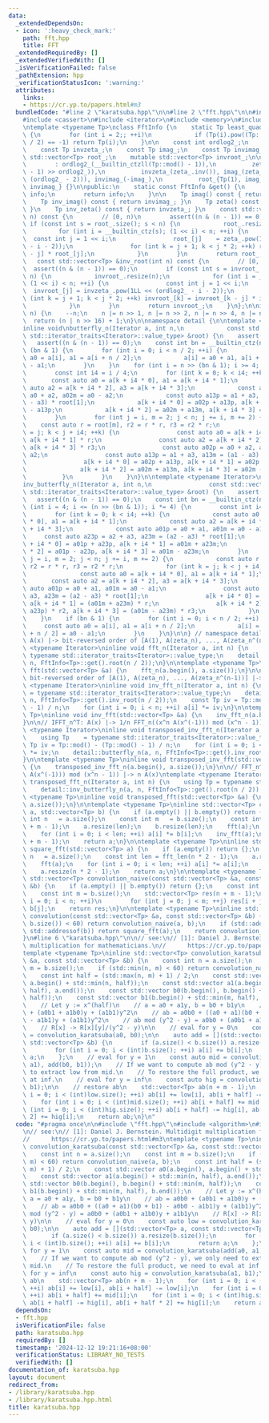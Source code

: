 ```yaml
---
data:
  _extendedDependsOn:
  - icon: ':heavy_check_mark:'
    path: fft.hpp
    title: FFT
  _extendedRequiredBy: []
  _extendedVerifiedWith: []
  _isVerificationFailed: false
  _pathExtension: hpp
  _verificationStatusIcon: ':warning:'
  attributes:
    links:
    - https://cr.yp.to/papers.html#m3
  bundledCode: "#line 2 \"karatsuba.hpp\"\n\n#line 2 \"fft.hpp\"\n\n#include <algorithm>\n\
    #include <cassert>\n#include <iterator>\n#include <memory>\n#include <vector>\n\
    \ntemplate <typename Tp>\nclass FftInfo {\n    static Tp least_quadratic_nonresidue()\
    \ {\n        for (int i = 2;; ++i)\n            if (Tp(i).pow((Tp::mod() - 1)\
    \ / 2) == -1) return Tp(i);\n    }\n\n    const int ordlog2_;\n    const Tp zeta_;\n\
    \    const Tp invzeta_;\n    const Tp imag_;\n    const Tp invimag_;\n\n    mutable\
    \ std::vector<Tp> root_;\n    mutable std::vector<Tp> invroot_;\n\n    FftInfo()\n\
    \        : ordlog2_(__builtin_ctzll(Tp::mod() - 1)),\n          zeta_(least_quadratic_nonresidue().pow((Tp::mod()\
    \ - 1) >> ordlog2_)),\n          invzeta_(zeta_.inv()), imag_(zeta_.pow(1LL <<\
    \ (ordlog2_ - 2))), invimag_(-imag_),\n          root_{Tp(1), imag_}, invroot_{Tp(1),\
    \ invimag_} {}\n\npublic:\n    static const FftInfo &get() {\n        static FftInfo\
    \ info;\n        return info;\n    }\n\n    Tp imag() const { return imag_; }\n\
    \    Tp inv_imag() const { return invimag_; }\n    Tp zeta() const { return zeta_;\
    \ }\n    Tp inv_zeta() const { return invzeta_; }\n    const std::vector<Tp> &root(int\
    \ n) const {\n        // [0, n)\n        assert((n & (n - 1)) == 0);\n       \
    \ if (const int s = root_.size(); s < n) {\n            root_.resize(n);\n   \
    \         for (int i = __builtin_ctz(s); (1 << i) < n; ++i) {\n              \
    \  const int j = 1 << i;\n                root_[j]    = zeta_.pow(1LL << (ordlog2_\
    \ - i - 2));\n                for (int k = j + 1; k < j * 2; ++k) root_[k] = root_[k\
    \ - j] * root_[j];\n            }\n        }\n        return root_;\n    }\n \
    \   const std::vector<Tp> &inv_root(int n) const {\n        // [0, n)\n      \
    \  assert((n & (n - 1)) == 0);\n        if (const int s = invroot_.size(); s <\
    \ n) {\n            invroot_.resize(n);\n            for (int i = __builtin_ctz(s);\
    \ (1 << i) < n; ++i) {\n                const int j = 1 << i;\n              \
    \  invroot_[j] = invzeta_.pow(1LL << (ordlog2_ - i - 2));\n                for\
    \ (int k = j + 1; k < j * 2; ++k) invroot_[k] = invroot_[k - j] * invroot_[j];\n\
    \            }\n        }\n        return invroot_;\n    }\n};\n\ninline int fft_len(int\
    \ n) {\n    --n;\n    n |= n >> 1, n |= n >> 2, n |= n >> 4, n |= n >> 8;\n  \
    \  return (n | n >> 16) + 1;\n}\n\nnamespace detail {\n\ntemplate <typename Iterator>\n\
    inline void\nbutterfly_n(Iterator a, int n,\n            const std::vector<typename\
    \ std::iterator_traits<Iterator>::value_type> &root) {\n    assert(n > 0);\n \
    \   assert((n & (n - 1)) == 0);\n    const int bn = __builtin_ctz(n);\n    if\
    \ (bn & 1) {\n        for (int i = 0; i < n / 2; ++i) {\n            const auto\
    \ a0 = a[i], a1 = a[i + n / 2];\n            a[i] = a0 + a1, a[i + n / 2] = a0\
    \ - a1;\n        }\n    }\n    for (int i = n >> (bn & 1); i >= 4; i /= 4) {\n\
    \        const int i4 = i / 4;\n        for (int k = 0; k < i4; ++k) {\n     \
    \       const auto a0 = a[k + i4 * 0], a1 = a[k + i4 * 1];\n            const\
    \ auto a2 = a[k + i4 * 2], a3 = a[k + i4 * 3];\n            const auto a02p =\
    \ a0 + a2, a02m = a0 - a2;\n            const auto a13p = a1 + a3, a13m = (a1\
    \ - a3) * root[1];\n            a[k + i4 * 0] = a02p + a13p, a[k + i4 * 1] = a02p\
    \ - a13p;\n            a[k + i4 * 2] = a02m + a13m, a[k + i4 * 3] = a02m - a13m;\n\
    \        }\n        for (int j = i, m = 2; j < n; j += i, m += 2) {\n        \
    \    const auto r = root[m], r2 = r * r, r3 = r2 * r;\n            for (int k\
    \ = j; k < j + i4; ++k) {\n                const auto a0 = a[k + i4 * 0], a1 =\
    \ a[k + i4 * 1] * r;\n                const auto a2 = a[k + i4 * 2] * r2, a3 =\
    \ a[k + i4 * 3] * r3;\n                const auto a02p = a0 + a2, a02m = a0 -\
    \ a2;\n                const auto a13p = a1 + a3, a13m = (a1 - a3) * root[1];\n\
    \                a[k + i4 * 0] = a02p + a13p, a[k + i4 * 1] = a02p - a13p;\n \
    \               a[k + i4 * 2] = a02m + a13m, a[k + i4 * 3] = a02m - a13m;\n  \
    \          }\n        }\n    }\n}\n\ntemplate <typename Iterator>\ninline void\n\
    inv_butterfly_n(Iterator a, int n,\n                const std::vector<typename\
    \ std::iterator_traits<Iterator>::value_type> &root) {\n    assert(n > 0);\n \
    \   assert((n & (n - 1)) == 0);\n    const int bn = __builtin_ctz(n);\n    for\
    \ (int i = 4; i <= (n >> (bn & 1)); i *= 4) {\n        const int i4 = i / 4;\n\
    \        for (int k = 0; k < i4; ++k) {\n            const auto a0 = a[k + i4\
    \ * 0], a1 = a[k + i4 * 1];\n            const auto a2 = a[k + i4 * 2], a3 = a[k\
    \ + i4 * 3];\n            const auto a01p = a0 + a1, a01m = a0 - a1;\n       \
    \     const auto a23p = a2 + a3, a23m = (a2 - a3) * root[1];\n            a[k\
    \ + i4 * 0] = a01p + a23p, a[k + i4 * 1] = a01m + a23m;\n            a[k + i4\
    \ * 2] = a01p - a23p, a[k + i4 * 3] = a01m - a23m;\n        }\n        for (int\
    \ j = i, m = 2; j < n; j += i, m += 2) {\n            const auto r = root[m],\
    \ r2 = r * r, r3 = r2 * r;\n            for (int k = j; k < j + i4; ++k) {\n \
    \               const auto a0 = a[k + i4 * 0], a1 = a[k + i4 * 1];\n         \
    \       const auto a2 = a[k + i4 * 2], a3 = a[k + i4 * 3];\n                const\
    \ auto a01p = a0 + a1, a01m = a0 - a1;\n                const auto a23p = a2 +\
    \ a3, a23m = (a2 - a3) * root[1];\n                a[k + i4 * 0] = a01p + a23p,\
    \ a[k + i4 * 1] = (a01m + a23m) * r;\n                a[k + i4 * 2] = (a01p -\
    \ a23p) * r2, a[k + i4 * 3] = (a01m - a23m) * r3;\n            }\n        }\n\
    \    }\n    if (bn & 1) {\n        for (int i = 0; i < n / 2; ++i) {\n       \
    \     const auto a0 = a[i], a1 = a[i + n / 2];\n            a[i] = a0 + a1, a[i\
    \ + n / 2] = a0 - a1;\n        }\n    }\n}\n\n} // namespace detail\n\n// FFT_n:\
    \ A(x) |-> bit-reversed order of [A(1), A(zeta_n), ..., A(zeta_n^(n-1))]\ntemplate\
    \ <typename Iterator>\ninline void fft_n(Iterator a, int n) {\n    using Tp =\
    \ typename std::iterator_traits<Iterator>::value_type;\n    detail::butterfly_n(a,\
    \ n, FftInfo<Tp>::get().root(n / 2));\n}\n\ntemplate <typename Tp>\ninline void\
    \ fft(std::vector<Tp> &a) {\n    fft_n(a.begin(), a.size());\n}\n\n// IFFT_n:\
    \ bit-reversed order of [A(1), A(zeta_n), ..., A(zeta_n^(n-1))] |-> A(x)\ntemplate\
    \ <typename Iterator>\ninline void inv_fft_n(Iterator a, int n) {\n    using Tp\
    \ = typename std::iterator_traits<Iterator>::value_type;\n    detail::inv_butterfly_n(a,\
    \ n, FftInfo<Tp>::get().inv_root(n / 2));\n    const Tp iv = Tp::mod() - (Tp::mod()\
    \ - 1) / n;\n    for (int i = 0; i < n; ++i) a[i] *= iv;\n}\n\ntemplate <typename\
    \ Tp>\ninline void inv_fft(std::vector<Tp> &a) {\n    inv_fft_n(a.begin(), a.size());\n\
    }\n\n// IFFT_n^T: A(x) |-> 1/n FFT_n((x^n A(x^(-1))) mod (x^n - 1))\ntemplate\
    \ <typename Iterator>\ninline void transposed_inv_fft_n(Iterator a, int n) {\n\
    \    using Tp    = typename std::iterator_traits<Iterator>::value_type;\n    const\
    \ Tp iv = Tp::mod() - (Tp::mod() - 1) / n;\n    for (int i = 0; i < n; ++i) a[i]\
    \ *= iv;\n    detail::butterfly_n(a, n, FftInfo<Tp>::get().inv_root(n / 2));\n\
    }\n\ntemplate <typename Tp>\ninline void transposed_inv_fft(std::vector<Tp> &a)\
    \ {\n    transposed_inv_fft_n(a.begin(), a.size());\n}\n\n// FFT_n^T : FFT_n((x^n\
    \ A(x^(-1))) mod (x^n - 1)) |-> n A(x)\ntemplate <typename Iterator>\ninline void\
    \ transposed_fft_n(Iterator a, int n) {\n    using Tp = typename std::iterator_traits<Iterator>::value_type;\n\
    \    detail::inv_butterfly_n(a, n, FftInfo<Tp>::get().root(n / 2));\n}\n\ntemplate\
    \ <typename Tp>\ninline void transposed_fft(std::vector<Tp> &a) {\n    transposed_fft_n(a.begin(),\
    \ a.size());\n}\n\ntemplate <typename Tp>\ninline std::vector<Tp> convolution_fft(std::vector<Tp>\
    \ a, std::vector<Tp> b) {\n    if (a.empty() || b.empty()) return {};\n    const\
    \ int n   = a.size();\n    const int m   = b.size();\n    const int len = fft_len(n\
    \ + m - 1);\n    a.resize(len);\n    b.resize(len);\n    fft(a);\n    fft(b);\n\
    \    for (int i = 0; i < len; ++i) a[i] *= b[i];\n    inv_fft(a);\n    a.resize(n\
    \ + m - 1);\n    return a;\n}\n\ntemplate <typename Tp>\ninline std::vector<Tp>\
    \ square_fft(std::vector<Tp> a) {\n    if (a.empty()) return {};\n    const int\
    \ n   = a.size();\n    const int len = fft_len(n * 2 - 1);\n    a.resize(len);\n\
    \    fft(a);\n    for (int i = 0; i < len; ++i) a[i] *= a[i];\n    inv_fft(a);\n\
    \    a.resize(n * 2 - 1);\n    return a;\n}\n\ntemplate <typename Tp>\ninline\
    \ std::vector<Tp> convolution_naive(const std::vector<Tp> &a, const std::vector<Tp>\
    \ &b) {\n    if (a.empty() || b.empty()) return {};\n    const int n = a.size();\n\
    \    const int m = b.size();\n    std::vector<Tp> res(n + m - 1);\n    for (int\
    \ i = 0; i < n; ++i)\n        for (int j = 0; j < m; ++j) res[i + j] += a[i] *\
    \ b[j];\n    return res;\n}\n\ntemplate <typename Tp>\ninline std::vector<Tp>\
    \ convolution(const std::vector<Tp> &a, const std::vector<Tp> &b) {\n    if (std::min(a.size(),\
    \ b.size()) < 60) return convolution_naive(a, b);\n    if (std::addressof(a) ==\
    \ std::addressof(b)) return square_fft(a);\n    return convolution_fft(a, b);\n\
    }\n#line 6 \"karatsuba.hpp\"\n\n// see:\n// [1]: Daniel J. Bernstein. Multidigit\
    \ multiplication for mathematicians.\n//      https://cr.yp.to/papers.html#m3\n\
    template <typename Tp>\ninline std::vector<Tp> convolution_karatsuba(const std::vector<Tp>\
    \ &a, const std::vector<Tp> &b) {\n    const int n = a.size();\n    const int\
    \ m = b.size();\n    if (std::min(n, m) < 60) return convolution_naive(a, b);\n\
    \    const int half = (std::max(n, m) + 1) / 2;\n    const std::vector a0(a.begin(),\
    \ a.begin() + std::min(n, half));\n    const std::vector a1(a.begin() + std::min(n,\
    \ half), a.end());\n    const std::vector b0(b.begin(), b.begin() + std::min(m,\
    \ half));\n    const std::vector b1(b.begin() + std::min(m, half), b.end());\n\
    \    // Let y := x^(half)\n    // a = a0 + a1y, b = b0 + b1y\n    // ab = a0b0\
    \ + (a0b1 + a1b0)y + (a1b1)y^2\n    // ab = a0b0 + ((a0 + a1)(b0 + b1) - a0b0\
    \ - a1b1)y + (a1b1)y^2\n    // ab mod (y^2 - y) = a0b0 + (a0b1 + a1b0)y + a1b1y\n\
    \    // R[x] -> R[x][y]/(y^2 - y)\n\n    // eval for y = 0\n    const auto low\
    \ = convolution_karatsuba(a0, b0);\n\n    auto add = [](std::vector<Tp> a, const\
    \ std::vector<Tp> &b) {\n        if (a.size() < b.size()) a.resize(b.size());\n\
    \        for (int i = 0; i < (int)b.size(); ++i) a[i] += b[i];\n        return\
    \ a;\n    };\n    // eval for y = 1\n    const auto mid = convolution_karatsuba(add(a0,\
    \ a1), add(b0, b1));\n    // If we want to compute ab mod (y^2 - y), we only need\
    \ to extract low from mid.\n    // To restore the full product, we need to eval\
    \ at inf.\n    // eval for y = inf\n    const auto hig = convolution_karatsuba(a1,\
    \ b1);\n\n    // restore ab\n    std::vector<Tp> ab(n + m - 1);\n    for (int\
    \ i = 0; i < (int)low.size(); ++i) ab[i] += low[i], ab[i + half] -= low[i];\n\
    \    for (int i = 0; i < (int)mid.size(); ++i) ab[i + half] += mid[i];\n    for\
    \ (int i = 0; i < (int)hig.size(); ++i) ab[i + half] -= hig[i], ab[i + half *\
    \ 2] += hig[i];\n    return ab;\n}\n"
  code: "#pragma once\n\n#include \"fft.hpp\"\n#include <algorithm>\n#include <vector>\n\
    \n// see:\n// [1]: Daniel J. Bernstein. Multidigit multiplication for mathematicians.\n\
    //      https://cr.yp.to/papers.html#m3\ntemplate <typename Tp>\ninline std::vector<Tp>\
    \ convolution_karatsuba(const std::vector<Tp> &a, const std::vector<Tp> &b) {\n\
    \    const int n = a.size();\n    const int m = b.size();\n    if (std::min(n,\
    \ m) < 60) return convolution_naive(a, b);\n    const int half = (std::max(n,\
    \ m) + 1) / 2;\n    const std::vector a0(a.begin(), a.begin() + std::min(n, half));\n\
    \    const std::vector a1(a.begin() + std::min(n, half), a.end());\n    const\
    \ std::vector b0(b.begin(), b.begin() + std::min(m, half));\n    const std::vector\
    \ b1(b.begin() + std::min(m, half), b.end());\n    // Let y := x^(half)\n    //\
    \ a = a0 + a1y, b = b0 + b1y\n    // ab = a0b0 + (a0b1 + a1b0)y + (a1b1)y^2\n\
    \    // ab = a0b0 + ((a0 + a1)(b0 + b1) - a0b0 - a1b1)y + (a1b1)y^2\n    // ab\
    \ mod (y^2 - y) = a0b0 + (a0b1 + a1b0)y + a1b1y\n    // R[x] -> R[x][y]/(y^2 -\
    \ y)\n\n    // eval for y = 0\n    const auto low = convolution_karatsuba(a0,\
    \ b0);\n\n    auto add = [](std::vector<Tp> a, const std::vector<Tp> &b) {\n \
    \       if (a.size() < b.size()) a.resize(b.size());\n        for (int i = 0;\
    \ i < (int)b.size(); ++i) a[i] += b[i];\n        return a;\n    };\n    // eval\
    \ for y = 1\n    const auto mid = convolution_karatsuba(add(a0, a1), add(b0, b1));\n\
    \    // If we want to compute ab mod (y^2 - y), we only need to extract low from\
    \ mid.\n    // To restore the full product, we need to eval at inf.\n    // eval\
    \ for y = inf\n    const auto hig = convolution_karatsuba(a1, b1);\n\n    // restore\
    \ ab\n    std::vector<Tp> ab(n + m - 1);\n    for (int i = 0; i < (int)low.size();\
    \ ++i) ab[i] += low[i], ab[i + half] -= low[i];\n    for (int i = 0; i < (int)mid.size();\
    \ ++i) ab[i + half] += mid[i];\n    for (int i = 0; i < (int)hig.size(); ++i)\
    \ ab[i + half] -= hig[i], ab[i + half * 2] += hig[i];\n    return ab;\n}\n"
  dependsOn:
  - fft.hpp
  isVerificationFile: false
  path: karatsuba.hpp
  requiredBy: []
  timestamp: '2024-12-12 19:21:16+08:00'
  verificationStatus: LIBRARY_NO_TESTS
  verifiedWith: []
documentation_of: karatsuba.hpp
layout: document
redirect_from:
- /library/karatsuba.hpp
- /library/karatsuba.hpp.html
title: karatsuba.hpp
---
```

